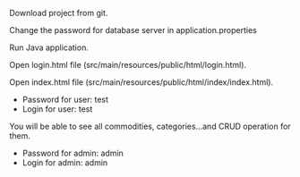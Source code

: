 Download project from git.

Change the password for database server in application.properties

Run Java application.

Open login.html file (src/main/resources/public/html/login.html).

Open index.html file (src/main/resources/public/html/index/index.html).

- Password for user: test
- Login for user: test

You will be able to see all commodities, categories...and CRUD operation for them.

- Password for admin: admin
- Login for admin: admin








